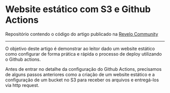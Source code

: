 # Website estático com S3 e Github Actions


Repositório contendo o código do artigo publicado na [Revelo Community](https://community.revelo.com.br/)


---


O objetivo deste artigo é demonstrar ao leitor dado um website estático como configurar de forma prática e rápida o processo de deploy utilizando o Github actions.

Antes de entrar no detalhe da configuração do Github Actions, precisamos de alguns passos anteriores como a criação de um website estático e a configuração de um bucket no S3 para receber os arquivos e entregá-los via http request.


